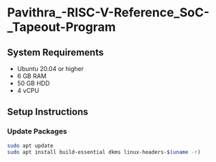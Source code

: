 # Pavithra_-RISC-V-Reference_SoC-_Tapeout-Program

## System Requirements
- Ubuntu 20.04 or higher
- 6 GB RAM
- 50 GB HDD
- 4 vCPU

## Setup Instructions

### Update Packages
```bash
sudo apt update
sudo apt install build-essential dkms linux-headers-$(uname -r)
